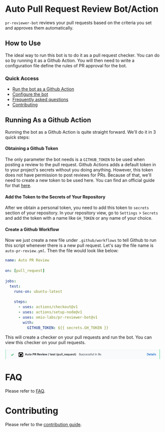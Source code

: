 # Auto Pull Request Review Bot/Action

`pr-reviewer-bot` reviews your pull requests based on the criteria you set and approves them automatically.

## How to Use

The ideal way to run this bot is to do it as a pull request checker. You can do so by running it as a Github Action. You will then need to write a configuration file define the rules of PR approval for the bot.

### Quick Access

- [Run the bot as a Github Action](#user-content-running)
- [Configure the bot](docs/configuration.md)
- [Frequently asked questions](docs/faq.md)
- [Contributing](CONTRIBUTING.md)

## Running As a Github Action

Running the bot as a Github Action is quite straight forward. We'll do it in 3 quick steps:

#### Obtaining a Github Token

The only parameter the bot needs is a `GITHUB_TOKEN` to be used when posting a review to the pull request. Github Actions adds a default token in to your project's secrets without you doing anything. However, this token does not have permission to post reviews for PRs. Because of that, we'll need to create a new token to be used here. You can find an official guide for that [here](https://help.github.com/en/github/authenticating-to-github/creating-a-personal-access-token-for-the-command-line).

#### Add the Token to the Secrets of Your Repository

After we obtain a personal token, you need to add this token to `secrets` section of your repository. In your repository view, go to `Settings` > `Secrets` and add the token with a name like `GH_TOKEN` or any name of your choice.

#### Create a Github Workflow

Now we just create a new file under `.github/workflows` to tell Github to run this script whenever there is a new pull request. Let's say the file name is `auto-pr-review.yml`. Then the file would look like below:

```yml
name: Auto PR Review

on: [pull_request]

jobs:
  test:
    runs-on: ubuntu-latest

    steps:
      - uses: actions/checkout@v1
      - uses: actions/setup-node@v1
      - uses: omio-labs/pr-reviewer-bot@v1
        with:
          GITHUB_TOKEN: ${{ secrets.GH_TOKEN }}
```

This will create a checker on your pull requests and run the bot. You can view this checker on your pull requests.

![auto-pr-review-checker](/docs/img/auto-pr-review-action.png)

# FAQ

Please refer to [FAQ](docs/faq.md).

# Contributing

Please refer to the [contribution guide](CONTRIBUTING.md).

